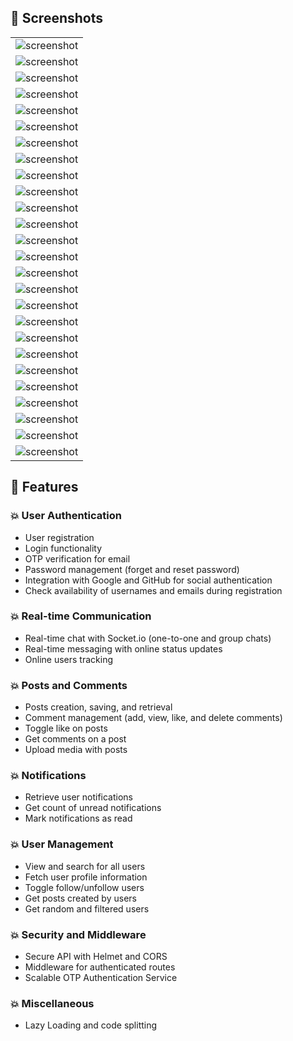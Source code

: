## 🚀 Screenshots

<table>
<tr><td><img src="./images/image1.png" alt="screenshot"/></td></tr>
<tr><td><img src="./images/image2.png" alt="screenshot"/></td></tr>
<tr><td><img src="./images/image3.png" alt="screenshot"/></td></tr>
<tr><td><img src="./images/image4.png" alt="screenshot"/></td></tr>
<tr><td><img src="./images/image5.png" alt="screenshot"/></td></tr>
<tr><td><img src="./images/image6.png" alt="screenshot"/></td></tr>
<tr><td><img src="./images/image7.png" alt="screenshot"/></td></tr>
<tr><td><img src="./images/image8.png" alt="screenshot"/></td></tr>
<tr><td><img src="./images/image9.png" alt="screenshot"/></td></tr>
<tr><td><img src="./images/image10.png" alt="screenshot"/></td></tr>
<tr><td><img src="./images/image11.png" alt="screenshot"/></td></tr>
<tr><td><img src="./images/image12.png" alt="screenshot"/></td></tr>
<tr><td><img src="./images/image13.png" alt="screenshot"/></td></tr>
<tr><td><img src="./images/image14.png" alt="screenshot"/></td></tr>
<tr><td><img src="./images/image15.png" alt="screenshot"/></td></tr>
<tr><td><img src="./images/image16.png" alt="screenshot"/></td></tr>
<tr><td><img src="./images/image17.png" alt="screenshot"/></td></tr>
<tr><td><img src="./images/image18.png" alt="screenshot"/></td></tr>
<tr><td><img src="./images/image19.png" alt="screenshot"/></td></tr>
<tr><td><img src="./images/image20.png" alt="screenshot"/></td></tr>
<tr><td><img src="./images/image21.png" alt="screenshot"/></td></tr>
<tr><td><img src="./images/image22.png" alt="screenshot"/></td></tr>
<tr><td><img src="./images/image23.png" alt="screenshot"/></td></tr>
<tr><td><img src="./images/image24.png" alt="screenshot"/></td></tr>
<tr><td><img src="./images/image25.png" alt="screenshot"/></td></tr>
<tr><td><img src="./images/image26.png" alt="screenshot"/></td></tr>
</table>

## 🚀 Features

### :boom: User Authentication

- User registration
- Login functionality
- OTP verification for email
- Password management (forget and reset password)
- Integration with Google and GitHub for social authentication
- Check availability of usernames and emails during registration

### :boom: Real-time Communication

- Real-time chat with Socket.io (one-to-one and group chats)
- Real-time messaging with online status updates
- Online users tracking

### :boom: Posts and Comments

- Posts creation, saving, and retrieval
- Comment management (add, view, like, and delete comments)
- Toggle like on posts
- Get comments on a post
- Upload media with posts

### :boom: Notifications

- Retrieve user notifications
- Get count of unread notifications
- Mark notifications as read

### :boom: User Management

- View and search for all users
- Fetch user profile information
- Toggle follow/unfollow users
- Get posts created by users
- Get random and filtered users

### :boom: Security and Middleware

- Secure API with Helmet and CORS
- Middleware for authenticated routes
- Scalable OTP Authentication Service

### :boom: Miscellaneous

- Lazy Loading and code splitting
